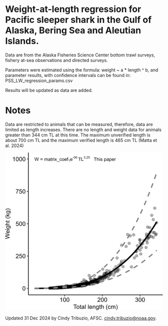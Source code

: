 # Weight-at-length regression for Pacific sleeper shark in the Gulf of Alaska, Bering Sea and Aleutian Islands. 

Data are from the Alaska Fisheries Science Center bottom trawl surveys, fishery at-sea observations and directed surveys.

Parameters were estimated using the formula: weight ~ a * length ^ b, and parameter results, with confidence intervals can be found in: 
PSS_LW_regression_params.csv

Results will be updated as data are added.


# Notes
Data are restricted to animals that can be measured, therefore, data are limited as length increases. There are no length and weight data for animals greater than 344 cm TL at this time. The maximum unverified length is about 700 cm TL and the maximum verified length is 465 cm TL (Matta et al. 2024)

<img src="https://raw.githubusercontent.com/CindyTribuzio-NOAA/PSS_LW_regression/main/results/PSS_LW_regression.png"
     alt="Pacific sleeper shark weight-at-length regression">

Updated 31 Dec 2024 by Cindy Tribuzio, AFSC. cindy.tribuzio@noaa.gov.